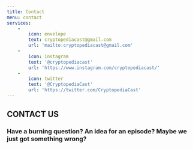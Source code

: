 ```yaml
---
title: Contact
menu: contact
services:
    -
        icon: envelope
        text: cryptopediacast@gmail.com
        url: 'mailto:cryptopediacast@gmail.com'
    -
        icon: instagram
        text: '@cryptopediacast'
        url: 'https://www.instagram.com/cryptopediacast/'
    -
        icon: twitter
        text: '@CryptopediaCast'
        url: 'https://twitter.com/CryptopediaCast'
---
```


## CONTACT US
### Have a burning question? An idea for an episode? Maybe we just got something wrong? 
